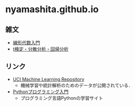 # nyamashita.github.io

## 雑文
- [線形代数入門](files/linear_algebra.pdf)
- [t検定・分散分析・回帰分析](files/reg_ttest_anova.pdf)

## リンク
- [UCI Machine Learning Repository](https://archive.ics.uci.edu)
  - 機械学習や統計解析のためのデータが公開されている．
- [Pythonプログラミング入門](https://utokyo-ipp.github.io)
  - プログラミング言語Pythonの学習サイト  
